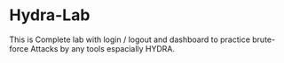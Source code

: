 # Hydra-Lab
This is Complete lab with login / logout and dashboard to practice brute-force Attacks by any tools espacially HYDRA.

